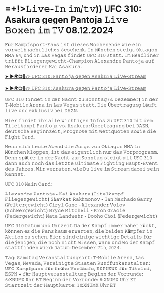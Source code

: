 <h1>=+!>𝙻𝚒𝚟𝚎-𝙸𝚗 𝚒𝚖/𝚝𝚟)) UFC 310: Asakura gegen Pantoja 𝙻𝚒𝚟𝚎 𝙱𝚘𝚡𝚎𝚗 𝚒𝚖 𝚃𝚅 08.12.2024</h1>

𝙵ü𝚛 𝙺𝚊𝚖𝚙𝚏𝚜𝚙𝚘𝚛𝚝-𝙵𝚊𝚗𝚜 𝚒𝚜𝚝 𝚍𝚒𝚎𝚜𝚎𝚜 𝚆𝚘𝚌𝚑𝚎𝚗𝚎𝚗𝚍𝚎 𝚠𝚒𝚎 𝚎𝚒𝚗 𝚟𝚘𝚛𝚠𝚎𝚒𝚑𝚗𝚊𝚌𝚑𝚝𝚕𝚒𝚌𝚑𝚎𝚜 𝙶𝚎𝚜𝚌𝚑𝚎𝚗𝚔. 𝙸𝚗 𝙼ü𝚗𝚌𝚑𝚎𝚗 𝚜𝚝𝚎𝚒𝚐𝚝 𝙾𝚔𝚝𝚊𝚐𝚘𝚗 𝙼𝙼𝙰 𝟼𝟺, 𝚞𝚗𝚍 𝚒𝚗 𝙻𝚊𝚜 𝚅𝚎𝚐𝚊𝚜 𝚏𝚒𝚗𝚍𝚎𝚝 𝚄𝙵𝙲 𝟹𝟷𝟶 𝚜𝚝𝚊𝚝𝚝. 𝙸𝚖 𝙷𝚎𝚊𝚍𝚕𝚒𝚗𝚎𝚛 𝚝𝚛𝚒𝚏𝚏𝚝 𝙵𝚕𝚒𝚎𝚐𝚎𝚗𝚐𝚎𝚠𝚒𝚌𝚑𝚝-𝙲𝚑𝚊𝚖𝚙𝚒𝚘𝚗 𝙰𝚕𝚎𝚡𝚊𝚗𝚍𝚛𝚎 𝙿𝚊𝚗𝚝𝚘𝚓𝚊 𝚊𝚞𝚏 𝙷𝚎𝚛𝚊𝚞𝚜𝚏𝚘𝚛𝚍𝚎𝚛𝚎𝚛 𝙺𝚊𝚒 𝙰𝚜𝚊𝚔𝚞𝚛𝚊.

[➤ ►🌍📺📱👉 𝚄𝙵𝙲 𝟹𝟷𝟶: 𝙿𝚊𝚗𝚝𝚘𝚓𝚊 𝚐𝚎𝚐𝚎𝚗 𝙰𝚜𝚊𝚔𝚞𝚛𝚊 𝙻𝚒𝚟𝚎-𝚂𝚝𝚛𝚎𝚊𝚖](https://t.co/GDkOIYWZu8)

[➤ ►🌍📺📱👉 𝚄𝙵𝙲 𝟹𝟷𝟶: 𝙰𝚜𝚊𝚔𝚞𝚛𝚊 𝚐𝚎𝚐𝚎𝚗 𝙿𝚊𝚗𝚝𝚘𝚓𝚊 𝙻𝚒𝚟𝚎-𝚂𝚝𝚛𝚎𝚊𝚖](https://t.co/GDkOIYWZu8)

𝚄𝙵𝙲 𝟹𝟷𝟶 𝚏𝚒𝚗𝚍𝚎𝚝 𝚒𝚗 𝚍𝚎𝚛 𝙽𝚊𝚌𝚑𝚝 𝚣𝚞 𝚂𝚘𝚗𝚗𝚝𝚊𝚐 (𝟾. 𝙳𝚎𝚣𝚎𝚖𝚋𝚎𝚛) 𝚒𝚗 𝚍𝚎𝚛 𝚃-𝙼𝚘𝚋𝚒𝚕𝚎 𝙰𝚛𝚎𝚗𝚊 𝚒𝚗 𝙻𝚊𝚜 𝚅𝚎𝚐𝚊𝚜 𝚜𝚝𝚊𝚝𝚝. 𝙳𝚒𝚎 Ü𝚋𝚎𝚛𝚝𝚛𝚊𝚐𝚞𝚗𝚐 𝚕ä𝚞𝚏𝚝 𝚕𝚒𝚟𝚎 𝚞𝚗𝚍 𝚎𝚡𝚔𝚕𝚞𝚜𝚒𝚟 𝚋𝚎𝚒 𝙳𝙰𝚉𝙽.

𝙷𝚒𝚎𝚛 𝚏𝚒𝚗𝚍𝚎𝚝 𝚒𝚑𝚛 𝚊𝚕𝚕𝚎 𝚠𝚒𝚌𝚑𝚝𝚒𝚐𝚎𝚗 𝙸𝚗𝚏𝚘𝚜 𝚣𝚞 𝚄𝙵𝙲 𝟹𝟷𝟶 𝚖𝚒𝚝 𝚍𝚎𝚖 𝚃𝚒𝚝𝚎𝚕𝚔𝚊𝚖𝚙𝚏 𝙿𝚊𝚗𝚝𝚘𝚓𝚊 𝚟𝚜. 𝙰𝚜𝚊𝚔𝚞𝚛𝚊: Ü𝚋𝚎𝚛𝚝𝚛𝚊𝚐𝚞𝚗𝚐 𝚋𝚎𝚒 𝙳𝙰𝚉𝙽, 𝚍𝚎𝚞𝚝𝚜𝚌𝚑𝚎 𝙱𝚎𝚐𝚒𝚗𝚗𝚣𝚎𝚒𝚝, 𝙿𝚛𝚘𝚐𝚗𝚘𝚜𝚎 𝚖𝚒𝚝 𝚆𝚎𝚝𝚝𝚚𝚞𝚘𝚝𝚎𝚗 𝚜𝚘𝚠𝚒𝚎 𝚍𝚒𝚎 𝙵𝚒𝚐𝚑𝚝 𝙲𝚊𝚛𝚍.

𝚆𝚎𝚗𝚗 𝚜𝚒𝚌𝚑 𝚑𝚎𝚞𝚝𝚎 𝙰𝚋𝚎𝚗𝚍 𝚍𝚒𝚎 𝙹𝚞𝚗𝚐𝚜 𝚟𝚘𝚗 𝙾𝚔𝚝𝚊𝚐𝚘𝚗 𝙼𝙼𝙰 𝚒𝚗 𝙼ü𝚗𝚌𝚑𝚎𝚗 𝚔𝚕𝚘𝚙𝚙𝚎𝚗, 𝚒𝚜𝚝 𝚍𝚊𝚜 𝚎𝚒𝚐𝚎𝚗𝚝𝚕𝚒𝚌𝚑 𝚗𝚞𝚛 𝚍𝚊𝚜 𝚅𝚘𝚛𝚙𝚛𝚘𝚐𝚛𝚊𝚖𝚖. 𝙳𝚎𝚗𝚗 𝚜𝚙ä𝚝𝚎𝚛 𝚒𝚗 𝚍𝚎𝚛 𝙽𝚊𝚌𝚑𝚝 𝚣𝚞𝚖 𝚂𝚘𝚗𝚗𝚝𝚊𝚐 𝚜𝚝𝚎𝚒𝚐𝚝 𝚖𝚒𝚝 𝚄𝙵𝙲 𝟹𝟷𝟶 𝚍𝚊𝚗𝚗 𝚊𝚞𝚌𝚑 𝚗𝚘𝚌𝚑 𝚍𝚊𝚜 𝚕𝚎𝚝𝚣𝚝𝚎 𝚄𝚕𝚝𝚒𝚖𝚊𝚝𝚎 𝙵𝚒𝚐𝚑𝚝𝚒𝚗𝚐 𝙷𝚊𝚞𝚙𝚝-𝙴𝚟𝚎𝚗𝚝 𝚍𝚎𝚜 𝙹𝚊𝚑𝚛𝚎𝚜. 𝚆𝚒𝚛 𝚟𝚎𝚛𝚛𝚊𝚝𝚎𝚗, 𝚠𝚒𝚎 𝙳𝚞 𝚕𝚒𝚟𝚎 𝚒𝚖 𝚂𝚝𝚛𝚎𝚊𝚖 𝚍𝚊𝚋𝚎𝚒 𝚜𝚎𝚒𝚗 𝚔𝚊𝚗𝚗𝚜𝚝.

𝚄𝙵𝙲 𝟹𝟷𝟶 𝙼𝚊𝚒𝚗 𝙲𝚊𝚛𝚍:

𝙰𝚕𝚎𝚡𝚊𝚗𝚍𝚛𝚎 𝙿𝚊𝚗𝚝𝚘𝚓𝚊 - 𝙺𝚊𝚒 𝙰𝚜𝚊𝚔𝚞𝚛𝚊 (𝚃𝚒𝚝𝚎𝚕𝚔𝚊𝚖𝚙𝚏 𝙵𝚕𝚒𝚎𝚐𝚎𝚗𝚐𝚎𝚠𝚒𝚌𝚑𝚝)
𝚂𝚑𝚊𝚟𝚔𝚊𝚝 𝚁𝚊𝚔𝚑𝚖𝚘𝚗𝚘𝚟 - 𝙸𝚊𝚗 𝙼𝚊𝚌𝚑𝚊𝚍𝚘 𝙶𝚊𝚛𝚛𝚢 (𝚆𝚎𝚕𝚝𝚎𝚛𝚐𝚎𝚠𝚒𝚌𝚑𝚝)
𝙲𝚒𝚛𝚢𝚕 𝙶𝚊𝚗𝚎 - 𝙰𝚕𝚎𝚡𝚊𝚗𝚍𝚎𝚛 𝚅𝚘𝚕𝚘𝚟 (𝚂𝚌𝚑𝚠𝚎𝚛𝚐𝚎𝚠𝚒𝚌𝚑𝚝)
𝙱𝚛𝚢𝚌𝚎 𝙼𝚒𝚝𝚌𝚑𝚎𝚕𝚕 - 𝙺𝚛𝚘𝚗 𝙶𝚛𝚊𝚌𝚒𝚎 (𝙵𝚎𝚍𝚎𝚛𝚐𝚎𝚠𝚒𝚌𝚑𝚝)
𝙽𝚊𝚝𝚎 𝙻𝚊𝚗𝚍𝚠𝚎𝚑𝚛 - 𝙳𝚘𝚘𝚑𝚘 𝙲𝚑𝚘𝚒 (𝙵𝚎𝚍𝚎𝚛𝚐𝚎𝚠𝚒𝚌𝚑𝚝)

𝚄𝙵𝙲 𝟹𝟷𝟶 𝙳𝚊𝚝𝚞𝚖 𝚞𝚗𝚍 𝚄𝚑𝚛𝚣𝚎𝚒𝚝
𝙳𝚊 𝚍𝚎𝚛 𝙺𝚊𝚖𝚙𝚏 𝚒𝚖𝚖𝚎𝚛 𝚗ä𝚑𝚎𝚛 𝚛ü𝚌𝚔𝚝, 𝚔ö𝚗𝚗𝚎𝚗 𝚎𝚜 𝚍𝚒𝚎 𝙵𝚊𝚗𝚜 𝚔𝚊𝚞𝚖 𝚎𝚛𝚠𝚊𝚛𝚝𝚎𝚗, 𝚍𝚒𝚎 𝚋𝚎𝚒𝚍𝚎𝚗 𝙺ä𝚖𝚙𝚏𝚎𝚛 𝚒𝚗 𝙰𝚔𝚝𝚒𝚘𝚗 𝚣𝚞 𝚜𝚎𝚑𝚎𝚗. 𝙷𝚒𝚎𝚛 𝚜𝚒𝚗𝚍 𝚎𝚒𝚗𝚒𝚐𝚎 𝚠𝚒𝚌𝚑𝚝𝚒𝚐𝚎 𝙳𝚎𝚝𝚊𝚒𝚕𝚜 𝚏ü𝚛 𝚍𝚒𝚎𝚓𝚎𝚗𝚒𝚐𝚎𝚗, 𝚍𝚒𝚎 𝚗𝚘𝚌𝚑 𝚗𝚒𝚌𝚑𝚝 𝚠𝚒𝚜𝚜𝚎𝚗, 𝚠𝚊𝚗𝚗 𝚞𝚗𝚍 𝚠𝚘 𝚍𝚎𝚛 𝙺𝚊𝚖𝚙𝚏 𝚜𝚝𝚊𝚝𝚝𝚏𝚒𝚗𝚍𝚎𝚗 𝚠𝚒𝚛𝚍:
𝙳𝚊𝚝𝚞𝚖: 𝙳𝚎𝚣𝚎𝚖𝚋𝚎𝚛 𝟽𝚝𝚑, 𝟸𝟶𝟸𝟺.

𝚃𝚊𝚐: 𝚂𝚊𝚖𝚜𝚝𝚊𝚐
𝚅𝚎𝚛𝚊𝚗𝚜𝚝𝚊𝚕𝚝𝚞𝚗𝚐𝚜𝚘𝚛𝚝: 𝚃-𝙼𝚘𝚋𝚒𝚕𝚎 𝙰𝚛𝚎𝚗𝚊, 𝙻𝚊𝚜 𝚅𝚎𝚐𝚊𝚜, 𝙽𝚎𝚟𝚊𝚍𝚊, 𝚅𝚎𝚛𝚎𝚒𝚗𝚒𝚐𝚝𝚎 𝚂𝚝𝚊𝚊𝚝𝚎𝚗
𝚁𝚞𝚗𝚍𝚏𝚞𝚗𝚔𝚊𝚗𝚜𝚝𝚊𝚕𝚝𝚎𝚗: 𝚄𝙵𝙲-𝙺𝚊𝚖𝚙𝚏𝚙𝚊𝚜𝚜 𝚏ü𝚛 𝚏𝚛ü𝚑𝚎 𝚅𝚘𝚛𝚕ä𝚞𝚏𝚎, 𝙴𝚂𝙿𝙽𝙴𝚆𝚂 𝚏ü𝚛 𝚃𝚒𝚝𝚎𝚕𝚎𝚒, 𝙴𝚂𝙿𝙽 + 𝚏ü𝚛 𝙷𝚊𝚞𝚙𝚝𝚟𝚎𝚛𝚊𝚗𝚜𝚝𝚊𝚕𝚝𝚞𝚗𝚐
𝙱𝚎𝚐𝚒𝚗𝚗 𝚍𝚎𝚛 𝚅𝚘𝚛𝚛𝚞𝚗𝚍𝚎: 𝟼:𝚇𝙽𝚄𝙼𝚇 𝚄𝚑𝚛 𝙴𝚃
𝙱𝚎𝚐𝚒𝚗𝚗 𝚍𝚎𝚛 𝚅𝚘𝚛𝚛𝚞𝚗𝚍𝚎: 𝟾:𝚇𝙽𝚄𝙼𝚇 𝚄𝚑𝚛 𝙴𝚃
𝚂𝚝𝚊𝚛𝚝𝚣𝚎𝚒𝚝 𝚍𝚎𝚛 𝙷𝚊𝚞𝚙𝚝𝚔𝚊𝚛𝚝𝚎: 𝟷𝟶:𝚇𝙽𝚄𝙼𝚇 𝚄𝚑𝚛 𝙴𝚃
